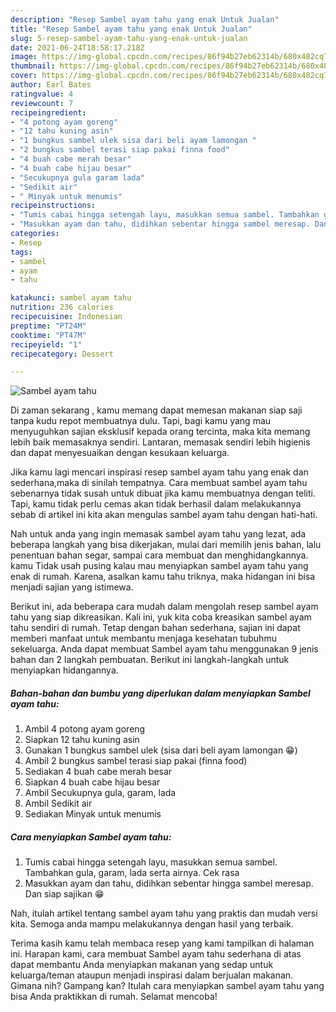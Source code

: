 ```yaml
---
description: "Resep Sambel ayam tahu yang enak Untuk Jualan"
title: "Resep Sambel ayam tahu yang enak Untuk Jualan"
slug: 5-resep-sambel-ayam-tahu-yang-enak-untuk-jualan
date: 2021-06-24T18:58:17.218Z
image: https://img-global.cpcdn.com/recipes/86f94b27eb62314b/680x482cq70/sambel-ayam-tahu-foto-resep-utama.jpg
thumbnail: https://img-global.cpcdn.com/recipes/86f94b27eb62314b/680x482cq70/sambel-ayam-tahu-foto-resep-utama.jpg
cover: https://img-global.cpcdn.com/recipes/86f94b27eb62314b/680x482cq70/sambel-ayam-tahu-foto-resep-utama.jpg
author: Earl Bates
ratingvalue: 4
reviewcount: 7
recipeingredient:
- "4 potong ayam goreng"
- "12 tahu kuning asin"
- "1 bungkus sambel ulek sisa dari beli ayam lamongan "
- "2 bungkus sambel terasi siap pakai finna food"
- "4 buah cabe merah besar"
- "4 buah cabe hijau besar"
- "Secukupnya gula garam lada"
- "Sedikit air"
- " Minyak untuk menumis"
recipeinstructions:
- "Tumis cabai hingga setengah layu, masukkan semua sambel. Tambahkan gula, garam, lada serta airnya. Cek rasa"
- "Masukkan ayam dan tahu, didihkan sebentar hingga sambel meresap. Dan siap sajikan 😁"
categories:
- Resep
tags:
- sambel
- ayam
- tahu

katakunci: sambel ayam tahu 
nutrition: 236 calories
recipecuisine: Indonesian
preptime: "PT24M"
cooktime: "PT47M"
recipeyield: "1"
recipecategory: Dessert

---
```



![Sambel ayam tahu](https://img-global.cpcdn.com/recipes/86f94b27eb62314b/680x482cq70/sambel-ayam-tahu-foto-resep-utama.jpg)

Di zaman  sekarang , kamu memang dapat memesan makanan siap saji tanpa kudu repot membuatnya dulu. Tapi, bagi kamu yang mau menyuguhkan sajian eksklusif kepada orang tercinta, maka kita memang lebih baik memasaknya sendiri. Lantaran, memasak sendiri lebih higienis dan dapat menyesuaikan dengan kesukaan keluarga.

Jika kamu lagi mencari inspirasi resep sambel ayam tahu yang enak dan sederhana,maka di sinilah tempatnya. Cara membuat sambel ayam tahu  sebenarnya tidak susah untuk dibuat jika kamu membuatnya dengan teliti. Tapi, kamu tidak perlu cemas akan tidak berhasil dalam melakukannya 
sebab di artikel ini kita akan mengulas sambel ayam tahu dengan hati-hati.  



Nah untuk anda yang ingin memasak sambel ayam tahu yang lezat, ada beberapa langkah yang bisa dikerjakan, mulai dari memilih jenis bahan, lalu penentuan bahan segar, sampai cara membuat dan menghidangkannya. kamu Tidak usah pusing kalau mau menyiapkan sambel ayam tahu yang enak di rumah. Karena, asalkan kamu  tahu triknya, maka hidangan ini bisa menjadi sajian yang istimewa.

Berikut ini, ada beberapa cara mudah dalam mengolah resep sambel ayam tahu yang siap dikreasikan. Kali ini, yuk kita coba kreasikan sambel ayam tahu sendiri di rumah. Tetap dengan bahan sederhana, sajian ini dapat memberi manfaat untuk membantu menjaga kesehatan tubuhmu sekeluarga. Anda dapat membuat Sambel ayam tahu menggunakan 9 jenis bahan dan 2 langkah pembuatan. Berikut ini langkah-langkah untuk menyiapkan hidangannya.

<!--inarticleads1-->

##### Bahan-bahan dan bumbu yang diperlukan dalam menyiapkan Sambel ayam tahu:

1. Ambil 4 potong ayam goreng
1. Siapkan 12 tahu kuning asin
1. Gunakan 1 bungkus sambel ulek (sisa dari beli ayam lamongan 😁)
1. Ambil 2 bungkus sambel terasi siap pakai (finna food)
1. Sediakan 4 buah cabe merah besar
1. Siapkan 4 buah cabe hijau besar
1. Ambil Secukupnya gula, garam, lada
1. Ambil Sedikit air
1. Sediakan  Minyak untuk menumis




<!--inarticleads2-->

##### Cara menyiapkan Sambel ayam tahu:

1. Tumis cabai hingga setengah layu, masukkan semua sambel. Tambahkan gula, garam, lada serta airnya. Cek rasa
1. Masukkan ayam dan tahu, didihkan sebentar hingga sambel meresap. Dan siap sajikan 😁




Nah, itulah artikel tentang  sambel ayam tahu  yang praktis dan mudah versi kita. Semoga anda mampu melakukannya dengan hasil yang terbaik. 

Terima kasih kamu telah membaca resep yang kami tampilkan di halaman ini. Harapan kami, cara membuat  Sambel ayam tahu sederhana di atas dapat membantu Anda menyiapkan makanan yang sedap untuk keluarga/teman ataupun menjadi inspirasi dalam berjualan makanan. Gimana nih? Gampang kan? Itulah cara menyiapkan sambel ayam tahu yang bisa Anda praktikkan di rumah. Selamat mencoba!

